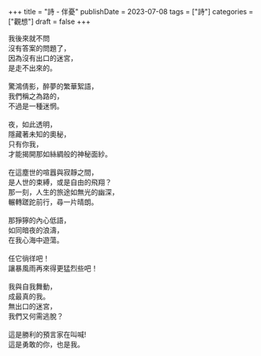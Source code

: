 +++
title = "詩 - 伴憂"
publishDate = 2023-07-08
tags = ["詩"]
categories = ["觀想"]
draft = false
+++

<div class="verse">

我後來就不問<br />
沒有答案的問題了，<br />
因為沒有出口的迷宮，<br />
是走不出來的。<br />
<br />
驚鴻倩影，醉夢的繁華絮語，<br />
我們稱之為路的，<br />
不過是一種迷惘。<br />
<br />
夜，如此透明，<br />
隱藏著未知的奧秘，<br />
只有你我，<br />
才能揭開那如絲綢般的神秘面紗。<br />
<br />
在這塵世的喧囂與寂靜之間，<br />
是人世的束縛，或是自由的飛翔？<br />
那一刻，人生的旅途如無光的幽深，<br />
輾轉蹉跎前行，尋一片晴朗。<br />
<br />
那猙獰的內心低語，<br />
如同暗夜的浪濤，<br />
在我心海中遊蕩。<br />
<br />
任它徜徉吧！<br />
讓暴風雨再來得更猛烈些吧！<br />
<br />
我與自我舞動，<br />
成最真的我。<br />
無出口的迷宮，<br />
我們又何需逃脫？<br />
<br />
這是勝利的預言家在叫喊!<br />
這是勇敢的你，也是我。<br />

</div>
